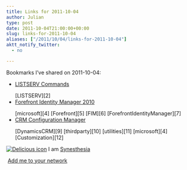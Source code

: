 ```yaml
---
title: Links for 2011-10-04
author: Julian
type: post
date: 2011-10-04T21:00:00+00:00
slug: links-for-2011-10-04 
aliases: ["/2011/10/04/links-for-2011-10-04"]
aktt_notify_twitter:
  - no

---
```

Bookmarks I&#8217;ve shared on 2011-10-04:

  * [LISTSERV Commands][1]  
    <p></p>  
    [LISTSERV][2] 
  * [Forefront Identity Manager 2010][3]  
    <p></p>  
    [microsoft][4] [Forefront][5] [FIM][6] [ForefrontIdentityManager][7] 
  * [CRM Configuration Manager][8]  
    <p></p>  
    [DynamicsCRM][9] [thirdparty][10] [utilities][11] [microsoft][4] [Customization][12] 

<p class="deliciouslink">
  <a href="https://del.icio.us/synesthesia" title="See all my bookmarks on del.icio.us"><img src="https://www.synesthesia.co.uk/images/deliciousicon.jpg" alt="Delicious icon" /></a>&nbsp;I am <a href="https://del.icio.us/synesthesia" title="See all my bookmarks on del.icio.us">Synesthesia</a>
</p>

<p class="deliciouslink">
  <a href="https://del.icio.us/network?add=synesthesia" title="Add me to your del.icio.us network"><img src="https://www.synesthesia.co.uk/images/add.gif" alt="" /></a>&nbsp;<a href="https://del.icio.us/network?add=synesthesia" title="Add me to your del.icio.us network">Add me to your network</a>
</p>

 [1]: https://www.lsoft.com/manuals/16.0/htmlhelp/list%20subscribers/LSCommands.html
 [2]: https://www.delicious.com/synesthesia/LISTSERV
 [3]: https://technet.microsoft.com/en-us/library/ee621258(WS.10).aspx
 [4]: https://www.delicious.com/synesthesia/microsoft
 [5]: https://www.delicious.com/synesthesia/Forefront
 [6]: https://www.delicious.com/synesthesia/FIM
 [7]: https://www.delicious.com/synesthesia/ForefrontIdentityManager
 [8]: https://blog.halan.se/page/CRM-Configuration-Manager.aspx
 [9]: https://www.delicious.com/synesthesia/DynamicsCRM
 [10]: https://www.delicious.com/synesthesia/thirdparty
 [11]: https://www.delicious.com/synesthesia/utilities
 [12]: https://www.delicious.com/synesthesia/Customization